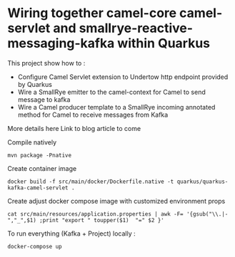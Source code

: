 # Wiring together camel-core camel-servlet and smallrye-reactive-messaging-kafka within Quarkus

This project show how to :
 
- Configure Camel Servlet extension to Undertow http endpoint provided by Quarkus
- Wire a SmallRye emitter to the camel-context for Camel to send message to kafka
- Wire a Camel producer template to a SmallRye incoming annotated method for Camel to receive messages from Kafka


More details here Link to blog article to come


Compile natively

```
mvn package -Pnative
```

Create container image

```
docker build -f src/main/docker/Dockerfile.native -t quarkus/quarkus-kafka-camel-servlet .
```

Create adjust docker compose image with customized environment props

```
cat src/main/resources/application.properties | awk -F= '{gsub("\\.|-","_",$1) ;print "export " toupper($1)  "=" $2 }'
```

To run everything (Kafka + Project) locally :

```
docker-compose up
```
